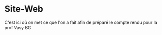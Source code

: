 # Site-Web
C'est ici où on met ce que l'on a fait afin de préparé le compte rendu pour la prof
Vasy BG
